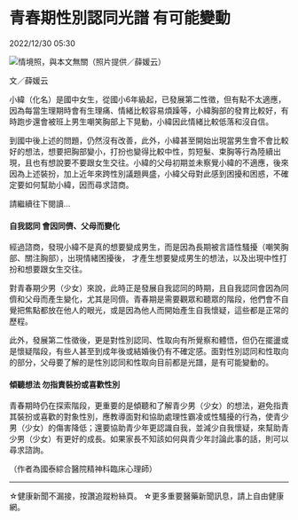 # 青春期性別認同光譜 有可能變動

2022/12/30 05:30

![情境照，與本文無關](https://images.example.com/photo.jpg)（照片提供／薛媛云）

文／薛媛云

小緯（化名）是國中女生，從國小6年級起，已發展第二性徵，但有點不太適應，因為每當生理期時會有生理痛、情緒比較容易煩躁等，小緯胸部的發育比較好，有時跑步還會被班上男生嘲笑胸部上下晃動，小緯因此情緒比較低落和沒自信。

到國中後上述的問題，仍然沒有改善，此外，小緯甚至開始出現當男生會不會比較好的想法，想要把胸部變小，打扮也變得比較中性，剪短髮、束胸等行為陸續出現，且也有想說要不要跟女生交往。小緯的父母初期並未察覺小緯的不適應，後來因為上述裝扮，加上近年來跨性別議題興盛，小緯父母對此感到困擾和困惑，不確定要如何幫助小緯，因而尋求諮商。

請繼續往下閱讀...

#### 自我認同 會因同儕、父母而變化

經過諮商，發現小緯不是真的想要變成男生，而是因為長期被言語性騷擾（嘲笑胸部、關注胸部），出現情緒困擾後， 才產生想要變成男生的想法，以及出現中性打扮和想要跟女生交往。

對青春期少男（少女）來說，此時正是發展自我認同的時期，且自我認同會因為同儕和父母而產生變化，尤其是同儕。青春期是需要觀眾和聽眾的階段，他們會不自覺把焦點都放在他人的眼光，或是因為他人而開始產生自我懷疑，這些都是正常的歷程。

此外，發展第二性徵後，更是對性別認同、性取向有所覺察和體悟，但仍在擺盪或是懷疑階段，有些人甚至到成年後或結婚後仍有不確定感。面對性別認同和性取向的部分，父母要了解的是性別認同和性取向目前都是光譜，是有可能變動的。

#### 傾聽想法 勿指責裝扮或喜歡性別

青春期時仍在探索階段，更重要的是傾聽和了解青少男（少女）的想法，避免指責其裝扮或喜歡的對象性別，應教導面對和協助處理性霸凌或性騷擾的行為，使青少男（少女）的傷害降低；還要協助青少年更認識自我，並減少自我懷疑，來幫助青少男（少女）有更好的成長。如果家長不知該如何與青少年討論此事的話，則可以尋求諮詢。

（作者為國泰綜合醫院精神科臨床心理師）

---

☆健康新聞不漏接，按讚追蹤粉絲頁。 ☆更多重要醫藥新聞訊息，請上自由健康網。